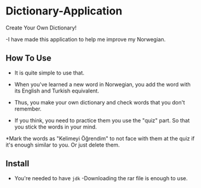 # Dictionary-Application
Create Your Own Dictionary!

-I have made this application to 
help me improve my Norwegian. 
## How To Use
* It is quite simple to use that.
* When you've learned a new word in Norwegian, you 
add the word with its English and Turkish equivalent.

* Thus, you make your own dictionary and check words 
that you don't remember.

* If you think, you need to practice them you use the "quiz" part. 
So that you stick the words in your mind.

*Mark the words as "Kelimeyi Öğrendim" to not face with them 
at the quiz if it's enough similar to you. Or just delete them.
## Install
* You're needed to have `jdk` 
-Downloading the rar file is enough to use.
